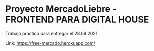 # Proyecto MercadoLiebre - FRONTEND PARA DIGITAL HOUSE

Trabajo practico para entregar el 28.09.2021

Link: https://free-mercado.herokuapp.com/